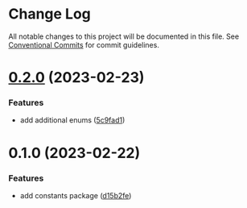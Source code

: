 # Change Log

All notable changes to this project will be documented in this file.
See [Conventional Commits](https://conventionalcommits.org) for commit guidelines.

# [0.2.0](https://github.com/NezuChan/utilities/compare/@nezuchan/constants@0.1.0...@nezuchan/constants@0.2.0) (2023-02-23)


### Features

* add additional enums ([5c9fad1](https://github.com/NezuChan/utilities/commit/5c9fad16d891a25113ce4fec9e137099383ea323))





# 0.1.0 (2023-02-22)


### Features

* add constants package ([d15b2fe](https://github.com/NezuChan/utilities/commit/d15b2fe120fe001fb89c2af1625e9f3265ef253f))
